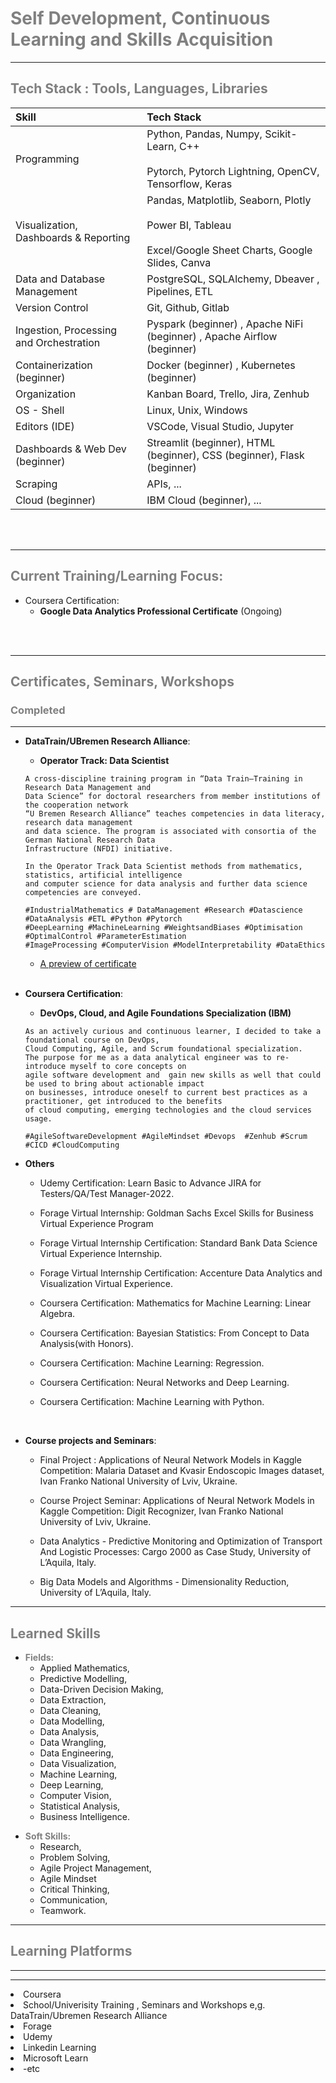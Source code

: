 # <span style="color:grey"> __Self Development, Continuous Learning and Skills Acquisition__ </span>


---

## <span style="color:grey"> __Tech Stack : Tools, Languages, Libraries__

|                      Skill               |                         Tech Stack                                                    | 
|:---------------------------------------- |:------------------------------------------------------------------------------------- |
| Programming                              | Python, Pandas, Numpy,  Scikit-Learn, C++  <br><br> Pytorch, Pytorch Lightning, OpenCV, Tensorflow, Keras        |
| Visualization, Dashboards & Reporting    | Pandas, Matplotlib, Seaborn, Plotly  <br><br> Power BI, Tableau    <br><br> Excel/Google Sheet Charts, Google Slides, Canva |
| Data and Database Management             | PostgreSQL, SQLAlchemy, Dbeaver , Pipelines, ETL |
| Version Control                          | Git, Github, Gitlab |
| Ingestion, Processing and Orchestration  | Pyspark (beginner) , Apache NiFi (beginner) , Apache Airflow (beginner) |
| Containerization (beginner)              | Docker (beginner) , Kubernetes (beginner)          |
| Organization                             | Kanban Board, Trello, Jira, Zenhub  |
| OS - Shell                               | Linux, Unix, Windows  |
| Editors (IDE)                            | VSCode, Visual Studio,  Jupyter |
| Dashboards & Web Dev (beginner)          | Streamlit (beginner), HTML (beginner), CSS (beginner), Flask (beginner) |
| Scraping                                 | APIs, ...  |
| Cloud (beginner)                         | IBM Cloud (beginner), ...  |



<br> <br/>


---

## <span style="color:grey"> __Current Training/Learning Focus:__ </span>




* Coursera Certification:
  - __Google Data Analytics Professional Certificate__ (Ongoing) 

<br><br/>

---

## <span style="color:grey"> __Certificates, Seminars, Workshops__ </span>


### <span style="color:grey"> __Completed__ </span>

---

* __DataTrain/UBremen Research Alliance__:
  - __Operator Track: Data Scientist__

  ```
  A cross-discipline training program in “Data Train–Training in Research Data Management and
  Data Science” for doctoral researchers from member institutions of the cooperation network
  “U Bremen Research Alliance” teaches competencies in data literacy, research data management
  and data science. The program is associated with consortia of the German National Research Data
  Infrastructure (NFDI) initiative.
  
  In the Operator Track Data Scientist methods from mathematics, statistics, artificial intelligence
  and computer science for data analysis and further data science competencies are conveyed.
  
  #IndustrialMathematics # DataManagement #Research #Datascience #DataAnalysis #ETL #Python #Pytorch
  #DeepLearning #MachineLearning #WeightsandBiases #Optimisation #OptimalControl #ParameterEstimation
  #ImageProcessing #ComputerVision #ModelInterpretability #DataEthics
  ```

  - [A preview of certificate]([https://drive.google.com/file/d/1TXH7kUI_xIJmN2rAJpwvqYN1Rf7Uug0R/view?usp=sharing](https://github.com/ghraciella/Skill-Acquisition-Certificates-Training-and-Workshop/blob/main/Certificates/others/Eze_DataTrack_completion_certificate.pdf))

  <br> 


* __Coursera Certification__:
  - __DevOps, Cloud, and Agile Foundations Specialization (IBM)__

  ```
  As an actively curious and continuous learner, I decided to take a foundational course on DevOps,
  Cloud Computing, Agile, and Scrum foundational specialization.
  The purpose for me as a data analytical engineer was to re-introduce myself to core concepts on
  agile software development and  gain new skills as well that could be used to bring about actionable impact
  on businesses, introduce oneself to current best practices as a practitioner, get introduced to the benefits
  of cloud computing, emerging technologies and the cloud services usage. 
   
  #AgileSoftwareDevelopment #AgileMindset #Devops  #Zenhub #Scrum #CICD #CloudComputing
  ```


* __Others__

  * Udemy Certification: Learn Basic to Advance JIRA for Testers/QA/Test Manager-2022.
  
  * Forage Virtual Internship: Goldman Sachs Excel Skills for Business Virtual Experience Program
    
  * Forage Virtual Internship Certification: Standard Bank Data Science Virtual Experience Internship.
    
  * Forage Virtual Internship Certification: Accenture Data Analytics and Visualization Virtual Experience.
  
  * Coursera Certification: Mathematics for Machine Learning: Linear Algebra.
  
  * Coursera Certification: Bayesian Statistics: From Concept to Data Analysis(with Honors).
  
  * Coursera Certification: Machine Learning: Regression.
  
  * Coursera Certification: Neural Networks and Deep Learning. 
  
  * Coursera Certification: Machine Learning with Python.

<br>

* __Course projects and Seminars__:

  - Final Project : Applications of Neural Network Models in Kaggle Competition: Malaria Dataset and Kvasir Endoscopic Images dataset, Ivan Franko National University of Lviv, Ukraine.

  - Course Project Seminar: Applications of Neural Network Models in Kaggle Competition: Digit Recognizer, Ivan Franko National University of Lviv, Ukraine.

  - Data Analytics - Predictive Monitoring and Optimization of Transport And Logistic Processes: Cargo 2000 as Case Study, University of L’Aquila, Italy.

  - Big Data Models and Algorithms - Dimensionality Reduction, University of L’Aquila, Italy.


---

## <span style="color:grey"> __Learned Skills__ </span>


* <span style="color:grey"> __Fields:__ </span>
  - Applied Mathematics, 
  - Predictive Modelling, 
  - Data-Driven Decision Making,
  - Data Extraction, 
  - Data Cleaning, 
  - Data Modelling, 
  - Data Analysis, 
  - Data Wrangling, 
  - Data Engineering, 
  - Data Visualization, 
  - Machine Learning, 
  - Deep Learning, 
  - Computer Vision, 
  - Statistical Analysis, 
  - Business Intelligence.

<p>

* <span style="color:grey"> __Soft Skills:__ </span>
  - Research, 
  - Problem Solving, 
  - Agile Project Management,
  - Agile Mindset
  - Critical Thinking, 
  - Communication, 
  - Teamwork. 

<p>





<!---


* (Feb., 2023) Udemy Certification: Learn Basic to Advance JIRA for Testers/QA/Test Manager-2022, Udemy.

* (Jan., 2023) Forage Virtual Internship: Goldman Sachs Excel Skills for Business Virtual Experience Program, Credential ID 3xnE7zRNXGhHASNuN.
  
* (Jan., 2023) Forage Virtual Internship Certification: Standard Bank Data Science Virtual Experience Internship, Credential ID mYNmo5Y2nrYuuArqc.
  
* (Jan., 2023) Forage Virtual Internship Certification: Accenture Data Analytics and Visualization Virtual Experience, Credential ID r35jfFjvNFKWu5oFv.

* (Sep.-Dec. 2021) DataTrain/UBremen Research Alliance: Operator Track: Data Scientist

  - A preview of certificate [Data-Track-Scientist-Data-Practitioner-Python-Developer](https://drive.google.com/file/d/1TXH7kUI_xIJmN2rAJpwvqYN1Rf7Uug0R/view?usp=sharing)

  - > <img src = "https://drive.google.com/drive/u/0/folders/1-zWosJKO8nRxlT09ngMf_6L3Zfgsz2aU" />

* (Apr., 2019) Coursera Certification: Mathematics for Machine Learning: Linear Algebra, Coursera ID:LAZAKLPB933D.

* (Apr., 2019) Coursera Certification: Bayesian Statistics: From Concept to Data Analysis(with Honors), Coursera ID:K4843ZL7S7CH.

* (Apr., 2019) Coursera Certification: Machine Learning: Regression, Coursera ID: 2QKHBG7DKLK9.

* (Dec.19th,2018) Course Project Seminar: Applications of Neural Network Models in Kaggle Competition: Digit Recognizer, Ivan Franko National University of Lviv, Ukraine.

* (Nov., 2018) Coursera Certification: Neural Networks and Deep Learning, Coursera ID: XREGAWGXPDJC. 

* (Nov., 2018) Coursera Certification: Machine Learning with Python, Coursera ID: NMXT9JJ5KQ8Z.

* (July 13th, 2018) Seminar: Data Analytics - Predictive Monitoring and Optimization of Transport And Logistic Processes: Cargo 2000 as Case Study, University of L’Aquila, Italy.

* (June 15,2018) Seminar: Big Data Models and Algorithms - Dimensionality Reduction, University of L’Aquila, Italy.

--->


<!---
---

### <span style="color:grey"> __Ongoing__ </span>
---

* Ongoing Udemy Certification: SQL – MySQL Master Bootcamp | Beginner-Expert (2022 Edition), Udemy.

* Ongoing Udemy Certification: Learn SSRS SQL Reporting & Business Intelligence Essentials, Udemy.

* Ongoing Udemy Certification: Data Science A-Z™: Real-Life Data Science Exercises Included, Udemy.

* Ongoing Udemy Certification: Python and Tableau: The Complete Data Analytics Bootcamp!, Udemy.

* Ongoing Udemy Certification: RA - Data Science and Supply Chain analytics. A-Z with Python, Udemy.

* Ongoing Udemy Certification: A Deep Dive into Forecasting- Excel & R., Udemy.

* Ongoing Udemy Certification: Ultimate AWS Certified Cloud Practitioner - 2022, Udemy.

* Ongoing Udemy Certification: MasterClass Software Testing with Jira & Agile -Be a QA Lead, Udemy.

* Ongoing Udemy Certification: Excel Financial Modeling and Business Analysis Masterclass, Udemy.

* Ongoing Udemy Certification: SAP for Beginners course | SAP ERP with practice, Udemy.

* Ongoing Udemy Certification: SAP Business Analytics Essential Training, Udemy.
--->
  
---
## <span style="color:grey"> __Learning Platforms__ </span>
---
---

<li> Coursera </li>
<li> School/Univerisity Training , Seminars and Workshops e,g. DataTrain/Ubremen Research Alliance </li>
<li> Forage </li>
<li> Udemy </li>
<li> Linkedin Learning </li>
<li> Microsoft Learn </li>  
<li> -etc </li>


<br>



